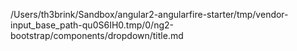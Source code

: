 /Users/th3brink/Sandbox/angular2-angularfire-starter/tmp/vendor-input_base_path-qu0S6IH0.tmp/0/ng2-bootstrap/components/dropdown/title.md